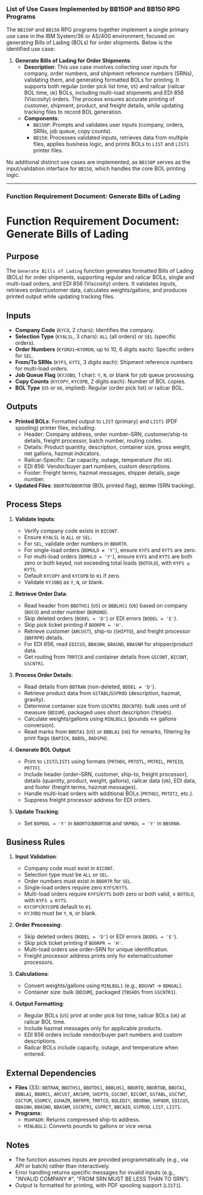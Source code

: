 ### List of Use Cases Implemented by BB150P and BB150 RPG Programs

The `BB150P` and `BB150` RPG programs together implement a single primary use case in the IBM System/36 or AS/400 environment, focused on generating Bills of Lading (BOLs) for order shipments. Below is the identified use case:

1. **Generate Bills of Lading for Order Shipments**:
   - **Description**: This use case involves collecting user inputs for company, order numbers, and shipment reference numbers (SRNs), validating them, and generating formatted BOLs for printing. It supports both regular (order pick list time, `U5`) and railcar (railcar BOL time, `U6`) BOLs, including multi-load shipments and EDI 856 (Viscosity) orders. The process ensures accurate printing of customer, shipment, product, and freight details, while updating tracking files to record BOL generation.
   - **Components**:
     - `BB150P`: Prompts and validates user inputs (company, orders, SRNs, job queue, copy counts).
     - `BB150`: Processes validated inputs, retrieves data from multiple files, applies business logic, and prints BOLs to `LIST` and `LIST1` printer files.

No additional distinct use cases are implemented, as `BB150P` serves as the input/validation interface for `BB150`, which handles the core BOL printing logic.

---

### Function Requirement Document: Generate Bills of Lading



# Function Requirement Document: Generate Bills of Lading

## Purpose
The `Generate Bills of Lading` function generates formatted Bills of Lading (BOLs) for order shipments, supporting regular and railcar BOLs, single and multi-load orders, and EDI 856 (Viscosity) orders. It validates inputs, retrieves order/customer data, calculates weights/gallons, and produces printed output while updating tracking files.

## Inputs
- **Company Code** (`KYCO`, 2 chars): Identifies the company.
- **Selection Type** (`KYALSL`, 3 chars): `ALL` (all orders) or `SEL` (specific orders).
- **Order Numbers** (`KYORD1`–`KYORD0`, up to 10, 6 digits each): Specific orders for `SEL`.
- **From/To SRNs** (`KYFS`, `KYTS`, 3 digits each): Shipment reference numbers for multi-load orders.
- **Job Queue Flag** (`KYJOBQ`, 1 char): `Y`, `N`, or blank for job queue processing.
- **Copy Counts** (`KYCOPY`, `KYCOPB`, 2 digits each): Number of BOL copies.
- **BOL Type** (`U5` or `U6`, implied): Regular (order pick list) or railcar BOL.

## Outputs
- **Printed BOLs**: Formatted output to `LIST` (primary) and `LIST1` (PDF spooling) printer files, including:
  - Header: Company address, order number–SRN, customer/ship-to details, freight processor, batch number, routing codes.
  - Details: Product quantity, description, container size, gross weight, net gallons, hazmat indicators.
  - Railcar-Specific: Car capacity, outage, temperature (for `U6`).
  - EDI 856: Vendor/buyer part numbers, custom descriptions.
  - Footer: Freight terms, hazmat messages, shipper details, page number.
- **Updated Files**: `BBORTO`/`BBORTOB` (BOL printed flag), `BBSRNH` (SRN tracking).

## Process Steps
1. **Validate Inputs**:
   - Verify company code exists in `BICONT`.
   - Ensure `KYALSL` is `ALL` or `SEL`.
   - For `SEL`, validate order numbers in `BBORTR`.
   - For single-load orders (`BOMULO ≠ 'Y'`), ensure `KYFS` and `KYTS` are zero.
   - For multi-load orders (`BOMULO = 'Y'`), ensure `KYFS` and `KYTS` are both zero or both keyed, not exceeding total loads (`BOTOLO`), with `KYFS ≤ KYTS`.
   - Default `KYCOPY` and `KYCOPB` to `01` if zero.
   - Validate `KYJOBQ` as `Y`, `N`, or blank.

2. **Retrieve Order Data**:
   - Read header from `BBOTHS1` (`U5`) or `BBBLHS1` (`U6`) based on company (`BOCO`) and order number (`BORDNO`).
   - Skip deleted orders (`BODEL = 'D'`) or EDI errors (`BODEL = 'E'`).
   - Skip pick ticket printing if `BOORPR = 'H'`.
   - Retrieve customer (`ARCUST`), ship-to (`SHIPTO`), and freight processor (`BBFRPR`) details.
   - For EDI 856, read `EDICUS`, `BBASNH`, `BBASND`, `BBASNM` for shipper/product data.
   - Get routing from `TRRTCD` and container details from `GSCONT`, `BICONT`, `GSCNTR1`.

3. **Process Order Details**:
   - Read details from `BBTRAN` (non-deleted, `BDDEL ≠ 'D'`).
   - Retrieve product data from `GSTABL`/`GSPROD` (description, hazmat, gravity).
   - Determine container size from `GSCNTR1` (`BDCNTR`): bulk uses unit of measure (`BDIUM`), packaged uses short description (`TBSHDS`).
   - Calculate weights/gallons using `MINLBGL1` (pounds ↔ gallons conversion).
   - Read marks from `BBOTA1` (`U5`) or `BBBLA1` (`U6`) for remarks, filtering by print flags (`BAPICK`, `BABOL`, `BADSPH`).

4. **Generate BOL Output**:
   - Print to `LIST`/`LIST1` using formats (`PRTHDG`, `PRTDTL`, `PRTRIL`, `PRTEID`, `PRTTF`).
   - Include header (order–SRN, customer, ship-to, freight processor), details (quantity, product, weight, gallons), railcar data (`U6`), EDI data, and footer (freight terms, hazmat messages).
   - Handle multi-load orders with additional BOLs (`PRTHD2`, `PRTDT2`, etc.).
   - Suppress freight processor address for EDI orders.

5. **Update Tracking**:
   - Set `BOPBOL = 'Y'` in `BBORTO`/`BBORTOB` and `SRPBOL = 'Y'` in `BBSRNH`.

## Business Rules
1. **Input Validation**:
   - Company code must exist in `BICONT`.
   - Selection type must be `ALL` or `SEL`.
   - Order numbers must exist in `BBORTR` for `SEL`.
   - Single-load orders require zero `KYFS`/`KYTS`.
   - Multi-load orders require `KYFS`/`KYTS` both zero or both valid, ≤ `BOTOLO`, with `KYFS ≤ KYTS`.
   - `KYCOPY`/`KYCOPB` default to `01`.
   - `KYJOBQ` must be `Y`, `N`, or blank.

2. **Order Processing**:
   - Skip deleted orders (`BODEL = 'D'`) or EDI errors (`BODEL = 'E'`).
   - Skip pick ticket printing if `BOORPR = 'H'`.
   - Multi-load orders use order–SRN for unique identification.
   - Freight processor address prints only for external/customer processors.

3. **Calculations**:
   - Convert weights/gallons using `MINLBGL1` (e.g., `BDGVWT` → `BDNGAL`).
   - Container size: bulk (`BDIUM`), packaged (`TBSHDS` from `GSCNTR1`).

4. **Output Formatting**:
   - Regular BOLs (`U5`) print at order pick list time, railcar BOLs (`U6`) at railcar BOL time.
   - Include hazmat messages only for applicable products.
   - EDI 856 orders include vendor/buyer part numbers and custom descriptions.
   - Railcar BOLs include capacity, outage, and temperature when entered.

## External Dependencies
- **Files** (33): `BBTRAN`, `BBOTHS1`, `BBOTDS1`, `BBBLHS1`, `BBORTO`, `BBORTOB`, `BBOTA1`, `BBBLA1`, `BBORCL`, `ARCUST`, `ARCUPR`, `SHIPTO`, `GSCONT`, `BICONT`, `GSTABL`, `GSCTWT`, `GSCTUM`, `GSUMCV`, `GSHAZM`, `BBFRPR`, `TRRTCD`, `BOLEDIY`, `BBSRNH`, `SHPADR`, `EDICUS`, `BBASNH`, `BBASND`, `BBASNM`, `GSCNTR1`, `GSPRCT`, `BBCAID`, `GSPROD`, `LIST`, `LIST1`.
- **Programs**:
  - `MSHPADR`: Returns compressed ship-to address.
  - `MINLBGL1`: Converts pounds to gallons or vice versa.

## Notes
- The function assumes inputs are provided programmatically (e.g., via API or batch) rather than interactively.
- Error handling returns specific messages for invalid inputs (e.g., "INVALID COMPANY #", "FROM SRN MUST BE LESS THAN TO SRN").
- Output is formatted for printing, with PDF spooling support (`LIST1`).

